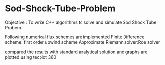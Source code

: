 # Sod-Shock-Tube-Problem
Objective : To write C++ algorithms to solve and simulate Sod Shock Tube Probem

Following numerical flux schemes are implemented
Finite Difference scheme: first order upwind scheme
Approximate Riemann solver:Roe solver

compared the results with standard analytical solution and graphs are plotted using tecplot 360
